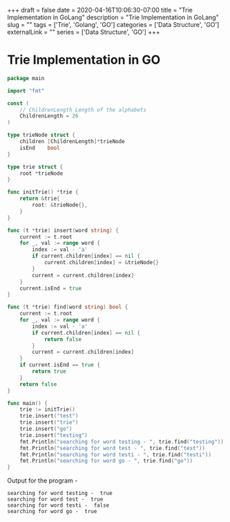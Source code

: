 +++ 
draft = false
date = 2020-04-16T10:06:30-07:00
title = "Trie Implementation in GoLang"
description = "Trie Implementation in GoLang"
slug = "" 
tags = ['Trie', 'Golang', 'GO']
categories = ['Data Structure', 'GO']
externalLink = ""
series = ['Data Structure', 'GO']
+++
# Trie Implementation in GO


```GO
package main

import "fmt"

const (
	// ChildrenLength Length of the alphabets
	ChildrenLength = 26
)

type trieNode struct {
	children [ChildrenLength]*trieNode
	isEnd    bool
}

type trie struct {
	root *trieNode
}

func initTrie() *trie {
	return &trie{
		root: &trieNode{},
	}
}

func (t *trie) insert(word string) {
	current := t.root
	for _, val := range word {
		index := val - 'a'
		if current.children[index] == nil {
			current.children[index] = &trieNode{}
		}
		current = current.children[index]
	}
	current.isEnd = true
}

func (t *trie) find(word string) bool {
	current := t.root
	for _, val := range word {
		index := val - 'a'
		if current.children[index] == nil {
			return false
		}
		current = current.children[index]
	}
	if current.isEnd == true {
		return true
	}
	return false
}

func main() {
	trie := initTrie()
	trie.insert("test")
	trie.insert("trie")
	trie.insert("go")
	trie.insert("testing")
	fmt.Println("searching for word testing - ", trie.find("testing"))
	fmt.Println("searching for word test - ", trie.find("test"))
	fmt.Println("searching for word testi - ", trie.find("testi"))
	fmt.Println("searching for word go - ", trie.find("go"))
}
```
Output for the program - 
```
searching for word testing -  true
searching for word test -  true
searching for word testi -  false
searching for word go -  true
```